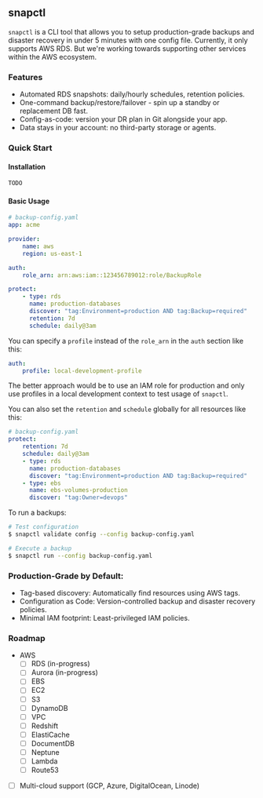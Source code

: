 ## snapctl
`snapctl` is a CLI tool that allows you to setup production-grade backups and disaster recovery in under 5 minutes with one config file. Currently, it only supports AWS RDS. But we're working towards supporting other services within the AWS ecosystem.

### Features
- Automated RDS snapshots: daily/hourly schedules, retention policies.
- One-command backup/restore/failover - spin up a standby or replacement DB fast.
- Config-as-code: version your DR plan in Git alongside your app.
- Data stays in your account: no third-party storage or agents.

### Quick Start
#### Installation
```bash
TODO
```

#### Basic Usage
```yaml
# backup-config.yaml
app: acme

provider:
    name: aws
    region: us-east-1

auth:
    role_arn: arn:aws:iam::123456789012:role/BackupRole

protect:
    - type: rds
      name: production-databases
      discover: "tag:Environment=production AND tag:Backup=required"
      retention: 7d
      schedule: daily@3am
```

You can specify a `profile` instead of the `role_arn` in the `auth` section like this:
```yaml
auth:
    profile: local-development-profile
```

The better approach would be to use an IAM role for production and only use profiles in a local development context to test usage of `snapctl`.

You can also set the `retention` and `schedule` globally for all resources like this:
```yaml
# backup-config.yaml
protect:
    retention: 7d
    schedule: daily@3am
    - type: rds
      name: production-databases
      discover: "tag:Environment=production AND tag:Backup=required"
    - type: ebs
      name: ebs-volumes-production
      discover: "tag:Owner=devops"
```

To run a backups:
```bash
# Test configuration
$ snapctl validate config --config backup-config.yaml

# Execute a backup
$ snapctl run --config backup-config.yaml
```

### Production-Grade by Default:
- Tag-based discovery: Automatically find resources using AWS tags.
- Configuration as Code: Version-controlled backup and disaster recovery policies.
- Minimal IAM footprint: Least-privileged IAM policies.


### Roadmap
- AWS
    - [ ] RDS (in-progress)
    - [ ] Aurora (in-progress)
    - [ ] EBS
    - [ ] EC2
    - [ ] S3
    - [ ] DynamoDB
    - [ ] VPC
    - [ ] Redshift
    - [ ] ElastiCache
    - [ ] DocumentDB
    - [ ] Neptune
    - [ ] Lambda
    - [ ] Route53

- [ ] Multi-cloud support (GCP, Azure, DigitalOcean, Linode)
